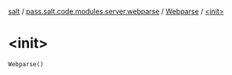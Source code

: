 [salt](../../index.md) / [pass.salt.code.modules.server.webparse](../index.md) / [Webparse](index.md) / [&lt;init&gt;](./-init-.md)

# &lt;init&gt;

`Webparse()`